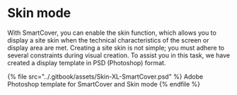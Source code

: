 # Skin mode

With SmartCover, you can enable the skin function, which allows you to display a site skin when the technical characteristics of the screen or display area are met. Creating a site skin is not simple; you must adhere to several constraints during visual creation. To assist you in this task, we have created a display template in PSD (Photoshop) format.

{% file src="../.gitbook/assets/Skin-XL-SmartCover.psd" %}
Adobe Photoshop template for SmartCover and Skin mode
{% endfile %}
